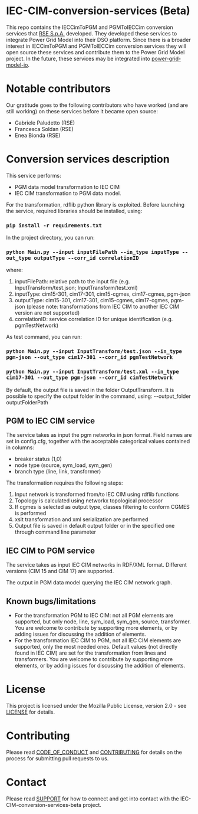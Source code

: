 <!--
SPDX-FileCopyrightText: 2022 Contributors to the Power Grid Model project <dynamic.grid.calculation@alliander.com>

SPDX-License-Identifier: MPL-2.0
-->

# IEC-CIM-conversion-services (Beta)
This repo contains the IECCimToPGM and PGMToIECCim conversion services that [RSE S.p.A.](https://www.rse-web.it/) developed. They developed these services to integrate Power Grid Model into their DSO platform. Since there is a broader interest in IECCimToPGM and PGMToIECCim conversion services they will open source these services and contribute them to the Power Grid Model project. In the future, these services may be integrated into [power-grid-model-io](https://github.com/PowerGridModel/power-grid-model-io). 

# Notable contributors
Our gratitude goes to the following contributors who have worked (and are still working) on these services before it became open source:
- Gabriele Paludetto (RSE)
- Francesca Soldan (RSE)
- Enea Bionda (RSE)


# Conversion services description

This service performs:
- PGM data model transformation to IEC CIM
- IEC CIM transformation to PGM data model.

For the transformation, rdflib python library is exploited.
Before launching the service, required libraries should be installed, using:
### `pip install -r requirements.txt` 


In the project directory, you can run:
### `python Main.py --input inputFilePath --in_type inputType --out_type outputType --corr_id correlationID`
where:
1) inputFilePath: relative path to the input file (e.g. InputTransform/test.json; InputTransform/test.xml)
2) inputType: cim15-301, cim17-301, cim15-cgmes, cim17-cgmes, pgm-json
2) outputType: cim15-301, cim17-301, cim15-cgmes, cim17-cgmes, pgm-json (please note: transformations from IEC CIM to another IEC CIM version are not supported)
3) correlationID: service correlation ID for unique identification (e.g. pgmTestNetwork)

As test command, you can run:
### `python Main.py --input InputTransform/test.json --in_type pgm-json --out_type cim17-301 --corr_id pgmTestNetwork`
### `python Main.py --input InputTransform/test.xml --in_type cim17-301 --out_type pgm-json --corr_id cimTestNetwork`

By default, the output file is saved in the folder OutputTransform. It is possible to specify the output folder in the command, using:
--output_folder outputFolderPath

## PGM to IEC CIM service
The service takes as input the pgm networks in json format. 
Field names are set in config.cfg, together with the acceptable categorical values contained in columns:
- breaker status (1,0)
- node type (source, sym_load, sym_gen)
- branch type (line, link, transformer)

The transformation requires the following steps:
1) Input network is transformed from/to IEC CIM using rdflib functions
2) Topology is calculated using networkx topological processor
3) If cgmes is selected as output type, classes filtering to conform CGMES is performed
4) xslt transformation and xml serialization are performed
5) Output file is saved in default output folder or in the specified one through command line parameter

## IEC CIM to PGM service
The service takes as input IEC CIM networks in RDF/XML format.
Different versions (CIM 15 and CIM 17) are supported.

The output in PGM data model querying the IEC CIM network graph.

## Known bugs/limitations
- For the transformation PGM to IEC CIM: not all PGM elements are supported, but only node, line, sym_load, sym_gen, source, transformer. You are welcome to contribute by supporting more elements, or by adding issues for discussing the addition of elements.
- For the transformation IEC CIM to PGM, not all IEC CIM elements are supported, only the most needed ones. Default values (not directly found in IEC CIM) are set for the transformation from lines and transformers. You are welcome to contribute by supporting more elements, or by adding issues for discussing the addition of elements.






# License
This project is licensed under the Mozilla Public License, version 2.0 - see [LICENSE](LICENSE) for details.

# Contributing
Please read [CODE_OF_CONDUCT](https://github.com/PowerGridModel/.github/blob/main/CODE_OF_CONDUCT.md) and [CONTRIBUTING](https://github.com/PowerGridModel/.github/blob/main/CONTRIBUTING.md) for details on the process 
for submitting pull requests to us.

# Contact
Please read [SUPPORT](https://github.com/PowerGridModel/.github/blob/main/SUPPORT.md) for how to connect and get into contact with the IEC-CIM-conversion-services-beta project.
